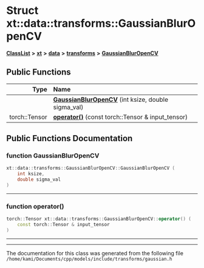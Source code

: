 

# Struct xt::data::transforms::GaussianBlurOpenCV



[**ClassList**](annotated.md) **>** [**xt**](namespacext.md) **>** [**data**](namespacext_1_1data.md) **>** [**transforms**](namespacext_1_1data_1_1transforms.md) **>** [**GaussianBlurOpenCV**](structxt_1_1data_1_1transforms_1_1GaussianBlurOpenCV.md)










































## Public Functions

| Type | Name |
| ---: | :--- |
|   | [**GaussianBlurOpenCV**](#function-gaussianbluropencv) (int ksize, double sigma\_val) <br> |
|  torch::Tensor | [**operator()**](#function-operator()) (const torch::Tensor & input\_tensor) <br> |




























## Public Functions Documentation




### function GaussianBlurOpenCV 

```C++
xt::data::transforms::GaussianBlurOpenCV::GaussianBlurOpenCV (
    int ksize,
    double sigma_val
) 
```




<hr>



### function operator() 

```C++
torch::Tensor xt::data::transforms::GaussianBlurOpenCV::operator() (
    const torch::Tensor & input_tensor
) 
```




<hr>

------------------------------
The documentation for this class was generated from the following file `/home/kami/Documents/cpp/models/include/transforms/gaussian.h`

